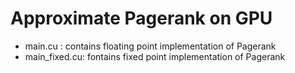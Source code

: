 # Approximate Pagerank on GPU

* main.cu : contains floating point implementation of Pagerank
* main_fixed.cu: fontains fixed point implementation of Pagerank
